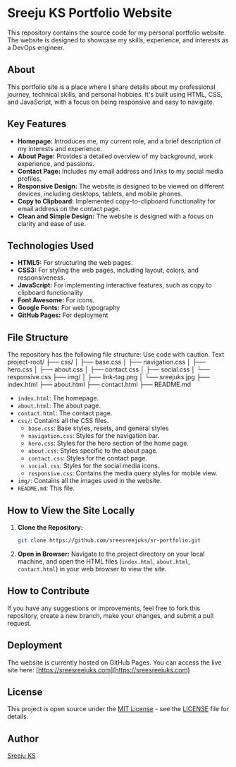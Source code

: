 # Sreeju KS Portfolio Website

This repository contains the source code for my personal portfolio website. The website is designed to showcase my skills, experience, and interests as a DevOps engineer.

## About

This portfolio site is a place where I share details about my professional journey, technical skills, and personal hobbies. It's built using HTML, CSS, and JavaScript, with a focus on being responsive and easy to navigate.

## Key Features

*   **Homepage:** Introduces me, my current role, and a brief description of my interests and experience.
*   **About Page:** Provides a detailed overview of my background, work experience, and passions.
*   **Contact Page:** Includes my email address and links to my social media profiles.
*   **Responsive Design:** The website is designed to be viewed on different devices, including desktops, tablets, and mobile phones.
*   **Copy to Clipboard:** Implemented copy-to-clipboard functionality for email address on the contact page.
*   **Clean and Simple Design:** The website is designed with a focus on clarity and ease of use.

## Technologies Used

*   **HTML5:** For structuring the web pages.
*   **CSS3:** For styling the web pages, including layout, colors, and responsiveness.
*   **JavaScript:** For implementing interactive features, such as copy to clipboard functionality
*   **Font Awesome:** For icons.
*   **Google Fonts:** For web typography
*   **GitHub Pages:** For deployment

## File Structure

The repository has the following file structure:
Use code with caution.
Text
project-root/
├── css/
│ ├── base.css
│ ├── navigation.css
│ ├── hero.css
│ ├── about.css
│ ├── contact.css
│ ├── social.css
│ └── responsive.css
├── img/
│ ├── link-tag.png
│ └── sreejuks.jpg
├── index.html
├── about.html
├── contact.html
├── README.md

*   `index.html`: The homepage.
*   `about.html`: The about page.
*   `contact.html`: The contact page.
*   `css/`: Contains all the CSS files.
    *   `base.css`: Base styles, resets, and general styles
    *   `navigation.css`: Styles for the navigation bar.
    *   `hero.css`: Styles for the hero section of the home page.
    *   `about.css`: Styles specific to the about page.
    *   `contact.css`: Styles for the contact page.
    *   `social.css`: Styles for the social media icons.
    *   `responsive.css`: Contains the media query styles for mobile view.
*   `img/`: Contains all the images used in the website.
*   `README.md`: This file.

## How to View the Site Locally

1.  **Clone the Repository:**
    ```bash
    git clone https://github.com/sreesreejuks/sr-portfolio.git
    ```

2.  **Open in Browser:**
    Navigate to the project directory on your local machine, and open the HTML files (`index.html`, `about.html`, `contact.html`) in your web browser to view the site.

## How to Contribute

If you have any suggestions or improvements, feel free to fork this repository, create a new branch, make your changes, and submit a pull request.

## Deployment

The website is currently hosted on GitHub Pages. You can access the live site here: [https://sreesreejuks.com](https://sreesreejuks.com)

## License

This project is open source under the [MIT License](https://opensource.org/licenses/MIT) - see the [LICENSE](LICENSE) file for details.

## Author

[Sreeju KS](https://github.com/sreesreejuks)